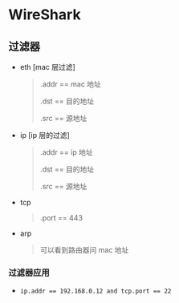 <!--
title: WireShark入门
sort:
-->

# WireShark

## 过滤器

- eth [mac 层过滤]

  > .addr == mac 地址
  >
  > .dst == 目的地址
  >
  > .src == 源地址

- ip [ip 层的过滤]

  > .addr == ip 地址
  >
  > .dst == 目的地址
  >
  > .src == 源地址

- tcp

  > .port == 443

- arp

  > 可以看到路由器问 mac 地址

### 过滤器应用

- `ip.addr == 192.168.0.12 and tcp.port == 22`
